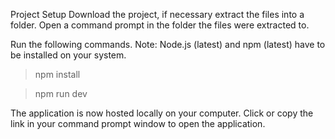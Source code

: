 Project Setup
Download the project, if necessary extract the files into a folder.
Open a command prompt in the folder the files were extracted to.

Run the following commands. Note: Node.js (latest) and npm (latest) have to be installed on your system.

>npm install

>npm run dev

The application is now hosted locally on your computer.
Click or copy the link in your command prompt window to open the application.
